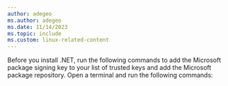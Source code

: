 ```yaml
---
author: adegeo
ms.author: adegeo
ms.date: 11/14/2023
ms.topic: include
ms.custom: linux-related-content
---
```


Before you install .NET, run the following commands to add the Microsoft package signing key to your list of trusted keys and add the Microsoft package repository. Open a terminal and run the following commands:
